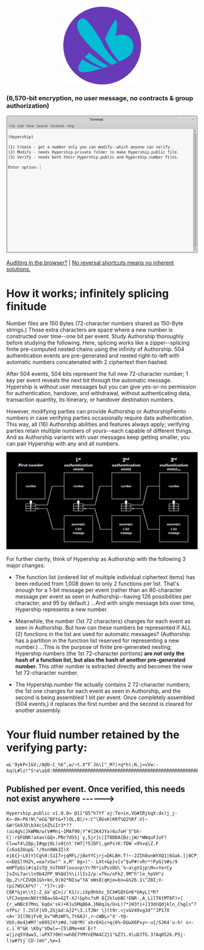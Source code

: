 <!---
Hyperspeed Authorship variant using 1.2kB disposable public files.
-->



<p align="center">
  <img src="https://github.com/compromise-evident/Hypership/blob/main/Other/Hypership_icon.png" width="205">
</p>

### (6,570-bit encryption, no user message, no contracts & group authorization)

<p align="center">
  <img src="https://github.com/compromise-evident/Hypership/blob/main/Other/Terminal.png">
</p>

[Auditing in the browser?](https://coliru.stacked-crooked.com/a/cae46690b6554465) | [No reversal shortcuts means no inherent solutions.](https://github.com/compromise-evident/Hypership/blob/main/Other/Perfect%20secrecy%20and%20P!%3DNP%20proof.pdf)



# How it works; infinitely splicing finitude

Number files are 150 Bytes (72-character numbers shared as 150-Byte strings.) Those extra characters are space where a new number is constructed over time--one bit per event. Study Authorship thoroughly before studying the following. Here, splicing works like a zipper--splicing finite pre-computed nested chains using the infinity of Authorship. 504 authentication events are pre-generated and nested right-to-left with automatic numbers concatenated with 2 ciphertext then hashed. <br/>

After 504 events, 504 bits represent the full new 72-character number; 1 key per event reveals the next bit through the automatic message. Hypership is without user messages but you can give yes-or-no permission for authentication, handover, and withdrawal, without authenticating data, transaction quantity, its itinerary, or handover destination numbers. <br/>

However, modifying parties can provide Authorship or AuthorshipFemto numbers in case verifying parties occasionally require data authentication. This way, all (16) Authorship abilities and features always apply; verifying parties retain multiple numbers of yours--each capable of different things. And as Authorship variants with user messages keep getting smaller, you can pair Hypership with any and all numbers.

<p align="center">
  <img src="https://github.com/compromise-evident/Hypership/blob/main/Other/Main-documentation-image.png">
</p>

For further clarity, think of Hypership as Authorship with the following 3 major changes:
* The function list (ordered list of multiple individual ciphertext items) has been reduced from 1,008 down to only 2 functions per list. That's enough for a 1-bit message per event (rather than an 80-character message per event as seen in Authorship--having 126 possibilities per character, and 95 by default.) ...And with single message bits over time, Hypership represents a new number. <br/>

* Meanwhile, the number (1st 72 characters) changes for each event as seen in Authorship. But how can these numbers be represented if ALL (2) functions in the list are used for automatic messages? (Authorship has a partition in the function list reserved for representing a new number.) ...This is the purpose of finite pre-generated nesting; Hypership numbers (the 1st 72-character portions) **are not only the hash of a function list, but also the hash of another pre-generated number.** This other number is extracted directly and becomes the new 1st 72-character number. <br/>

* The Hypership.number file actually contains 2 72-character numbers; the 1st one changes for each event as seen in Authorship, and the second is being assembled 1 bit per event. Once completely assembled (504 events,) it replaces the first number and the second is cleared for another assembly.



# Your fluid number retained by the verifying party:

```text
wL'9ykP<}&V;/A@b-C_%k^,w/~t.X^F`J&\["_M?|+q*h(;N,j=vVw:-kq(L#lz!^S!e\a$0:RRRRRRRRRRRRRRRRRRRRRRRRRRRRRRRRRRRRRRRRRRRRRRRRRRRRRRRRRRRRRRRRRRRRRRRMMMMMM
```



## Published per event. Once verified, this needs not exist anywhere ------>

```text
Hypership.public v1.0.0= @11"Q5"h7Yf`aj:Te>in,VG#IRjkqX:dx)j_j-K>-0k~P6!N\^eG&^BFt&+T)OL,B[/+:C"\BGvKlKRf%Q2%Rf.V[~ &W!Sk9JD\b34c{eZ%iIr3*??(ai4g%|JkWMW/w(V#Mni~1MAf90;Y"#]2K4JYa)6u7oH`5^bh-C|:r$FUNK!aXav(&Q+.PNr7dSSj`y,5jr]c|IT0DDA{Bz;jW/*WWquFJxF?Cl=wf4\2@p;I#qpj0L(s0{nt`tW7|?5]DF[,gePs)K:fDW`=9%vq\Z.F {c6a$3Uup&`!/9xn9Wk3I)X e16{}~L0}Y}Cg%9:S1I7>jqMFL/jBoYYCjrj=DKLBH.T!~-2ZIh8onWYXQ1|6Gak.]|0CPjIG=UHTAm7WXqe[JX,F,3ZK<N7]@<AJPElm([mkOekW])hB&<<D@1lYH2%,=oa?xSw!^ x,M"`8g>)"- LXt+&p}v[v^$uP#!vRr*!PyG|V#s/9 mHPTpQi|#(q1sT@_VsTHXF]osu<p\Yr7R*isPvzDU\`%~a\gtGjp\M=>YerCy }sZnL7a<\ln9b42PP_N%Qd]%\i)lIs2/p:=Tku/oFk2.9M^h"[o_hpVH"z Qp,2\rCZUQ6]&%+kn,9|02*NIsw^tA`eWs8|qHje=bx=&%26.1\^Z8I;V-(pi7WSCAF%?'.`*}7+:zO-C6R*&jm\\t}:Z_&V`qCn|/`K1|c;iXp9hkhc_5CX#SQtGnK*UAyL[*R?\FCJeqnmcNXtt9Ba=S6=G2T-XJ!&phc?sM 8{2klobBC!ENR-,A_LilT6tMT6F)>|{r_wNBcX7MnL`6q6x'sk)+K]u5MqB6A,}N8qJa/U<L)?*}H3fi+]33dnQdjkln_C%g[s^?nfPs/ ].JSlF|VO,2Gj&d:&}2*\3.iTJNr \}(t9r.<jv&V49vg3d""JP17X <A+'3{[9bjFv0_bv^HRzWF%,7t6AJ!,r~cWBL>"X'-Y@-Vb5;0e4}#M?'e895}X*z#d.!U8*M)`xhrEH1c+q|6%~DUwX6Pxy<-u{/SJK4'u-h! s<-c.i`R"&K \Kby'VDw[=~[5\8Me+mX`Er?w|jzq5Ydww3,:uPX7)0H(<wh8E7YMYnEMA4C2}1"&Z7i.X\uDJTG.3?AqD52k.P5j-l)w#7tj`CD-(mV",%e=1
```
